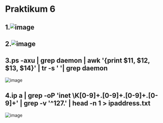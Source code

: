 # Praktikum 6
## 1.![image](https://github.com/user-attachments/assets/3349bc4a-740e-46cf-aebc-1fce59e9c2df)
## 2.![image](https://github.com/user-attachments/assets/dfeffca8-fdac-465d-be9d-b18202707138)
## 3.ps -axu | grep daemon | awk '{print $11, $12, $13, $14}' | tr -s ' '| grep daemon
![image](https://github.com/user-attachments/assets/41c6274d-b6b8-43db-bfe4-f745763ce0de)
## 4.ip a | grep -oP 'inet \K[0-9]+\.[0-9]+\.[0-9]+\.[0-9]+' | grep -v '^127\.' | head -n 1 > ipaddress.txt
![image](https://github.com/user-attachments/assets/c45059e0-b472-4fe6-aa67-cebede99a80c)
